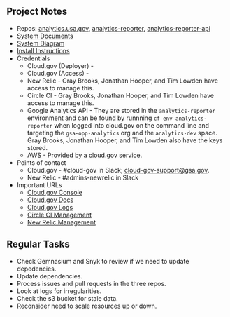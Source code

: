 

## Project Notes

* Repos: [analytics.usa.gov](https://github.com/18f/analytics.usa.gov), [analytics-reporter](https://github.com/18f/analytics-reporter), [analytics-reporter-api](https://github.com/18f/analytics-reporter-api)
* [System Documents](https://drive.google.com/drive/u/1/folders/0B4f3E1-4As-aaW82VWR1ejZGREE)
* [System Diagram](https://docs.google.com/drawings/d/1eKmjl1ht0QLXU3PaFZ-FHuudK-4AtxkU8-rjUH8Com0/edit)
* [Install Instructions](https://github.com/18f/analytics.usa.gov#setup-using-docker)
* Credentials 
  * Cloud.gov (Deployer) - 
  * Cloud.gov (Access) - 
  * New Relic - Gray Brooks, Jonathan Hooper, and Tim Lowden have access to manage this. 
  * Circle CI - Gray Brooks, Jonathan Hooper, and Tim Lowden have access to manage this.  
  * Google Analytics API - They are stored in the `analytics-reporter` environment and can be found by runnning `cf env analytics-reporter` when logged into cloud.gov on the command line and targeting the `gsa-opp-analytics` org and the `analytics-dev` space.  Gray Brooks, Jonathan Hooper, and Tim Lowden also have the keys stored.  
  * AWS - Provided by a cloud.gov service. 
* Points of contact 
  * Cloud.gov - #cloud-gov in Slack; cloud-gov-support@gsa.gov.
  * New Relic - #admins-newrelic in Slack
* Important URLs
  * [Cloud.gov Console](http://console.fr.cloud.gov/)
  * [Cloud.gov Docs](https://cloud.gov/docs/)
  * [Cloud.gov Logs](https://logs.fr.cloud.gov)
  * [Circle CI Management](https://circleci.com)
  * [New Relic Management](https://newrelic.com/)



## Regular Tasks 

* Check Gemnasium and Snyk to review if we need to update depedencies. 
* Update dependencies. 
* Process issues and pull requests in the three repos.  
* Look at logs for irregularities. 
* Check the s3 bucket for stale data. 
* Reconsider need to scale resources up or down.  


